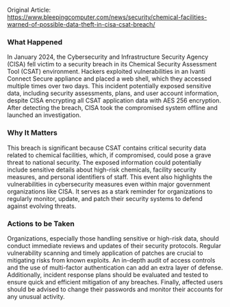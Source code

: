 Original Article: https://www.bleepingcomputer.com/news/security/chemical-facilities-warned-of-possible-data-theft-in-cisa-csat-breach/

### What Happened
In January 2024, the Cybersecurity and Infrastructure Security Agency (CISA) fell victim to a security breach in its Chemical Security Assessment Tool (CSAT) environment. Hackers exploited vulnerabilities in an Ivanti Connect Secure appliance and placed a web shell, which they accessed multiple times over two days. This incident potentially exposed sensitive data, including security assessments, plans, and user account information, despite CISA encrypting all CSAT application data with AES 256 encryption. After detecting the breach, CISA took the compromised system offline and launched an investigation.

### Why It Matters
This breach is significant because CSAT contains critical security data related to chemical facilities, which, if compromised, could pose a grave threat to national security. The exposed information could potentially include sensitive details about high-risk chemicals, facility security measures, and personal identifiers of staff. This event also highlights the vulnerabilities in cybersecurity measures even within major government organizations like CISA. It serves as a stark reminder for organizations to regularly monitor, update, and patch their security systems to defend against evolving threats.

### Actions to be Taken
Organizations, especially those handling sensitive or high-risk data, should conduct immediate reviews and updates of their security protocols. Regular vulnerability scanning and timely application of patches are crucial to mitigating risks from known exploits. An in-depth audit of access controls and the use of multi-factor authentication can add an extra layer of defense. Additionally, incident response plans should be evaluated and tested to ensure quick and efficient mitigation of any breaches. Finally, affected users should be advised to change their passwords and monitor their accounts for any unusual activity.
